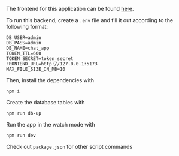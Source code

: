 The frontend for this application can be found [here](https://github.com/kutoru/chat-app-frontend).

To run this backend, create a `.env` file and fill it out according to the following format:
```
DB_USER=admin
DB_PASS=admin
DB_NAME=chat_app
TOKEN_TTL=600
TOKEN_SECRET=token_secret
FRONTEND_URL=http://127.0.0.1:5173
MAX_FILE_SIZE_IN_MB=10
```

Then, install the dependencies with
```
npm i
```

Create the database tables with
```
npm run db-up
```

Run the app in the watch mode with
```
npm run dev
```

Check out `package.json` for other script commands
